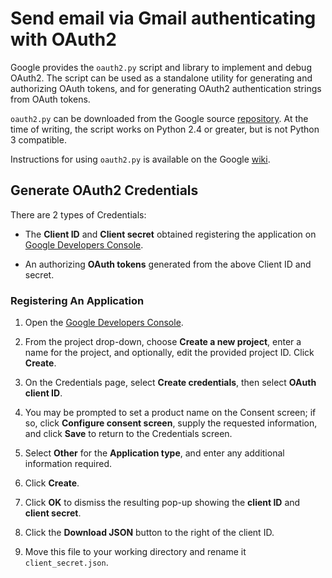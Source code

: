 Send email via Gmail authenticating with OAuth2
===============================================

Google provides the `oauth2.py` script and library to implement and debug OAuth2.
The script can be used as a standalone utility for generating and authorizing
OAuth tokens, and for generating OAuth2 authentication strings from OAuth tokens.

`oauth2.py` can be downloaded from the Google source [repository](
https://raw.githubusercontent.com/google/gmail-oauth2-tools/master/python/oauth2.py).
At the time of writing, the script works on Python 2.4 or greater,
but is not Python 3 compatible.

Instructions for using `oauth2.py` is available on the Google
[wiki](https://github.com/google/gmail-oauth2-tools/wiki/OAuth2DotPyRunThrough).


Generate OAuth2 Credentials
---------------------------
There are 2 types of Credentials:

- The **Client ID** and **Client secret** obtained registering the application
  on [Google Developers Console](https://console.developers.google.com).

- An authorizing **OAuth tokens** generated from the above Client ID and secret.


### Registering An Application

1. Open the [Google Developers Console](https://console.developers.google.com).

2. From the project drop-down, choose **Create a new project**, enter
   a name for the project, and optionally, edit the provided project ID.
   Click **Create**.

3. On the Credentials page, select **Create credentials**,
   then select **OAuth client ID**.

4. You may be prompted to set a product name on the Consent screen;
   if so, click **Configure consent screen**, supply the requested information,
   and click **Save** to return to the Credentials screen.

5. Select **Other** for the **Application type**, and enter any additional
   information required.

6. Click **Create**.

7. Click **OK** to dismiss the resulting pop-up showing the **client ID**
   and **client secret**.

8. Click the **Download JSON** button to the right of the client ID.

9. Move this file to your working directory and rename it `client_secret.json`.

